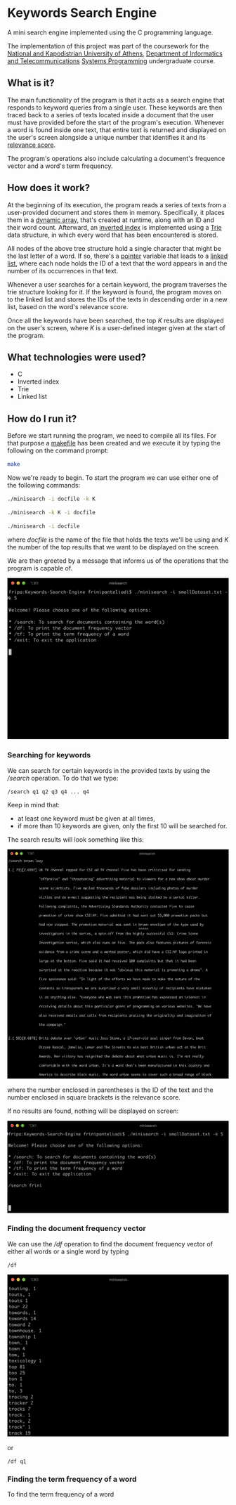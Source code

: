 # Keywords Search Engine

A mini search engine implemented using the C programming language. 

The implementation of this project was part of the coursework for the [National and Kapodistrian University of Athens](https://en.uoa.gr/), [Department of Informatics and Telecommunications](https://www.di.uoa.gr/en) [Systems Programming](http://cgi.di.uoa.gr/~antoulas/k24/) undergraduate course.

## What is it?

The main functionality of the program is that it acts as a search engine that responds to keyword queries from a single user. These keywords are then traced back to a series of texts located inside a document that the user must have provided before the start of the program's execution. Whenever a word is found inside one text, that entire text is returned and displayed on the user's screen alongside a unique number that identifies it and its [relevance score](https://en.wikipedia.org/wiki/Okapi_BM25).

The program's operations also include calculating a document's frequence vector and a word's term frequency.

## How does it work?

At the beginning of its execution, the program reads a series of texts from a user-provided document and stores them in memory. Specifically, it places them in a [dynamic array](https://en.wikipedia.org/wiki/Dynamic_array), that's created at runtime, along with an ID and their word count. Afterward, an [inverted index](https://en.wikipedia.org/wiki/Inverted_index) is implemented using a [Trie](https://en.wikipedia.org/wiki/Trie) data structure, in which every word that has been encountered is stored. 

All nodes of the above tree structure hold a single character that might be the last letter of a word. If so, there's a [pointer](https://en.wikipedia.org/wiki/Pointer_(computer_programming)) variable that leads to a [linked list](https://en.wikipedia.org/wiki/Linked_list), where each node holds the ID of a text that the word appears in and the number of its occurrences in that text.

Whenever a user searches for a certain keyword, the program traverses the trie structure looking for it. If the keyword is found, the program moves on to the linked list and stores the IDs of the texts in descending order in a new list, based on the word's relevance score.

Once all the keywords have been searched, the top *K* results are displayed on the user's screen, where *K* is a user-defined integer given at the start of the program.

## What technologies were used?

- C
- Inverted index
- Trie
- Linked list

## How do I run it?

Before we start running the program, we need to compile all its files. For that purpose a [makefile](https://en.wikipedia.org/wiki/Makefile) has been created and we execute it by typing the following on the command prompt:

```bash
make
```

 Now we're ready to begin. To start the program we can use either one of the following commands:

```bash
./minisearch -i docfile -k K
```

```bash
./minisearch -k K -i docfile
```

```bash
./minisearch -i docfile
```

where *docfile* is the name of the file that holds the texts we'll be using and *K* the number of the top results that we want to be displayed on the screen.

We are then greeted by a message that informs us of the operations that the program is capable of.

![Welcome screen](https://github.com/frinipanteliadi/Keywords-Search-Engine/blob/master/Images/Welcome%20screen.png)

### Searching for keywords

We can search for certain keywords in the provided texts by using the */search* operation. To do that we type:

```
/search q1 q2 q3 q4 ... q4
```

Keep in mind that:

- at least one keyword must be given at all times,
- if more than 10 keywords are given, only the first 10 will be searched for. 



The search results will look something like this:

![Search results](https://github.com/frinipanteliadi/Keywords-Search-Engine/blob/master/Images/Search%20results.png)

where the number enclosed in parentheses is the ID of the text and the number enclosed in square brackets is the relevance score.

If no results are found, nothing will be displayed on screen:

![No results](https://github.com/frinipanteliadi/Keywords-Search-Engine/blob/master/Images/No%20results.png)

### Finding the document frequency vector

We can use the */df* operation to find the document frequency vector of either all words or a single word by typing

```
/df
```

![Document frequency vector](https://github.com/frinipanteliadi/Keywords-Search-Engine/blob/master/Images/Document%20frequency%20vector.png)

or

```
/df q1
```



### Finding the term frequency of a word

To find the term frequency of a word 

